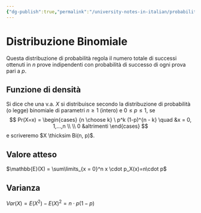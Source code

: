 ```yaml
---
{"dg-publish":true,"permalink":"/university-notes-in-italian/probabilita-e-statistica/teoria/modelli-di-distribuzioni/discrete/distribuzione-binomiale/","created":"2022-05-21T13:07:13.476+02:00","updated":"2023-01-23T10:43:09.816+01:00"}
---
```


# Distribuzione Binomiale
Questa distribuzione di probabilità regola il numero totale di successi ottenuti in $n$ prove indipendenti con probabilità di successo di ogni prova pari a $p$.

## Funzione di densità 
Si dice che una v.a. $X$ si distribuisce secondo la distribuzione di probabilità (o legge) binomiale di parametri $n \geq 1$ (intero) e $0 \leq p \leq 1$, se
$$
Pr(X=x) =
\begin{cases}
{n \choose k} \ p^k (1-p)^{n - k} \quad &x = 0, 1,...,n \\ \\
0 &altrimenti
\end{cases}
$$
e scriveremo $X \thicksim Bi(n, p)$.

## Valore atteso
$\mathbb{E}(X) = \sum\limits_{x = 0}^n x \cdot p_X(x)=n\cdot p$

## Varianza
$Var(X) = E(X^2) - E(X)^2 = n\cdot p(1-p)$